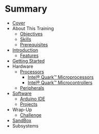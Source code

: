 # Summary

* [Cover](README.md)
* About This Training
   * [Objectives](documentation/Objectives.md)
   * [Skills](documentation/Skills.md)
   * [Prerequisites](documentation/Prerequisites.md)
* [Introduction](documentation/Introduction.md)
   * [Features](documentation/Features.md)
* [Getting Started](documentation/GettingStarted.md)
* Hardware
   * [Processors](documentation/Processor.md)
       * [Intel® Quark™ Microprocessors](documentation/IntelQuarkMicroprocessors.md)
       * [Intel® Quark™ Microcontrollers](documentation/IntelQuarkMicrocontrollers.md)
   * [Peripherals](documentation/Peripherals.md)
* [Software](documentation/Software.md)
   * [Arduino IDE](documentation/ArduinoIde.md)
   * [Projects](documentation/Projects.md)
* Wrap-Up
   * [Challenge](documentation/Challenge.md)
* [SandBox](documentation/Sandbox.md)
* Subsystems

